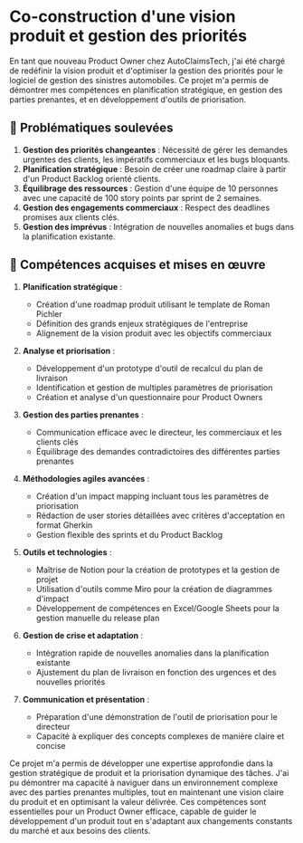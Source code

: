 # Co-construction d'une vision produit et gestion des priorités

En tant que nouveau Product Owner chez AutoClaimsTech, j'ai été chargé de redéfinir la vision produit et d'optimiser la gestion des priorités pour le logiciel de gestion des sinistres automobiles. Ce projet m'a permis de démontrer mes compétences en planification stratégique, en gestion des parties prenantes, et en développement d'outils de priorisation.

## 🎯 Problématiques soulevées

1. **Gestion des priorités changeantes** : Nécessité de gérer les demandes urgentes des clients, les impératifs commerciaux et les bugs bloquants.
2. **Planification stratégique** : Besoin de créer une roadmap claire à partir d'un Product Backlog orienté clients.
3. **Équilibrage des ressources** : Gestion d'une équipe de 10 personnes avec une capacité de 100 story points par sprint de 2 semaines.
4. **Gestion des engagements commerciaux** : Respect des deadlines promises aux clients clés.
5. **Gestion des imprévus** : Intégration de nouvelles anomalies et bugs dans la planification existante.

## 🚀 Compétences acquises et mises en œuvre

1. **Planification stratégique** :
   - Création d'une roadmap produit utilisant le template de Roman Pichler
   - Définition des grands enjeux stratégiques de l'entreprise
   - Alignement de la vision produit avec les objectifs commerciaux

2. **Analyse et priorisation** :
   - Développement d'un prototype d'outil de recalcul du plan de livraison
   - Identification et gestion de multiples paramètres de priorisation
   - Création et analyse d'un questionnaire pour Product Owners

3. **Gestion des parties prenantes** :
   - Communication efficace avec le directeur, les commerciaux et les clients clés
   - Équilibrage des demandes contradictoires des différentes parties prenantes

4. **Méthodologies agiles avancées** :
   - Création d'un impact mapping incluant tous les paramètres de priorisation
   - Rédaction de user stories détaillées avec critères d'acceptation en format Gherkin
   - Gestion flexible des sprints et du Product Backlog

5. **Outils et technologies** :
   - Maîtrise de Notion pour la création de prototypes et la gestion de projet
   - Utilisation d'outils comme Miro pour la création de diagrammes d'impact
   - Développement de compétences en Excel/Google Sheets pour la gestion manuelle du release plan

6. **Gestion de crise et adaptation** :
   - Intégration rapide de nouvelles anomalies dans la planification existante
   - Ajustement du plan de livraison en fonction des urgences et des nouvelles priorités

7. **Communication et présentation** :
   - Préparation d'une démonstration de l'outil de priorisation pour le directeur
   - Capacité à expliquer des concepts complexes de manière claire et concise

Ce projet m'a permis de développer une expertise approfondie dans la gestion stratégique de produit et la priorisation dynamique des tâches. J'ai pu démontrer ma capacité à naviguer dans un environnement complexe avec des parties prenantes multiples, tout en maintenant une vision claire du produit et en optimisant la valeur délivrée. Ces compétences sont essentielles pour un Product Owner efficace, capable de guider le développement d'un produit tout en s'adaptant aux changements constants du marché et aux besoins des clients.
